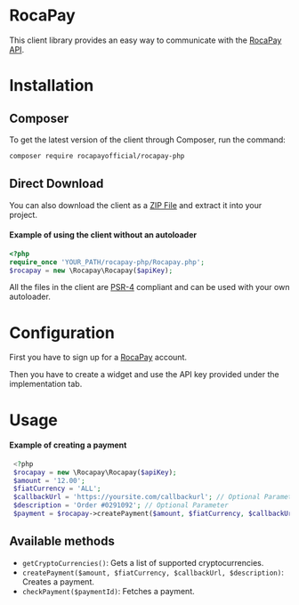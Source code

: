 # RocaPay
This client library provides an easy way to communicate with the [RocaPay API](https://api.rocapay.com/).
# Installation
## Composer
To get the latest version of the client through Composer, run the command:
```bash
composer require rocapayofficial/rocapay-php
```
## Direct Download
You can also download the client as a [ZIP File](https://github.com/rocapayofficial/rocapay-php/archive/master.zip) and extract it into your project.
#### Example of using the client without an autoloader
```php
<?php
require_once 'YOUR_PATH/rocapay-php/Rocapay.php';
$rocapay = new \Rocapay\Rocapay($apiKey);
```
All the files in the client are [PSR-4](https://www.php-fig.org/psr/psr-4/) compliant and can be used with your own autoloader.
# Configuration
First you have to sign up for a [RocaPay](https://rocapay.com/auth/register) account. 

Then you have to create a widget and use the API key provided under the implementation tab.
# Usage
#### Example of creating a payment
```php
 <?php
 $rocapay = new \Rocapay\Rocapay($apiKey);
 $amount = '12.00';
 $fiatCurrency = 'ALL';
 $callbackUrl = 'https://yoursite.com/callbackurl'; // Optional Parameter	
 $description = 'Order #0291092'; // Optional Parameter
 $payment = $rocapay->createPayment($amount, $fiatCurrency, $callbackUrl, $description);
```
## Available methods

 - `getCryptoCurrencies()`: Gets a list of supported cryptocurrencies.
 - `createPayment($amount, $fiatCurrency, $callbackUrl, $description)`: Creates a payment.
 - `checkPayment($paymentId)`: Fetches a payment.

